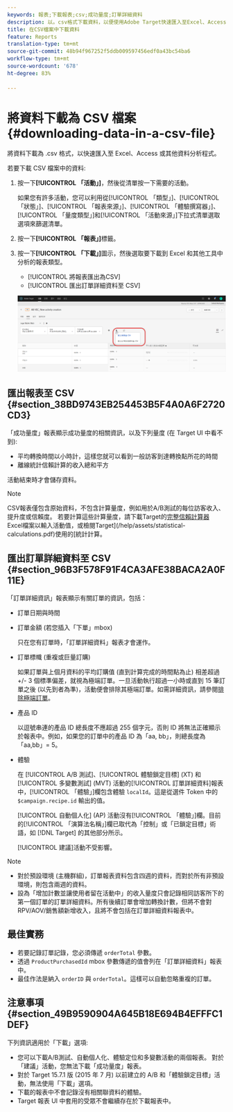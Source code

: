 ```yaml
---
keywords: 報表;下載報表;csv;成功量度;訂單詳細資料
description: 以。csv格式下載資料，以便使用Adobe Target快速匯入至Excel、Access或其他資料分析程式。
title: 在CSV檔案中下載資料
feature: Reports
translation-type: tm+mt
source-git-commit: 48b94f967252f5ddb009597456edf0a43bc54ba6
workflow-type: tm+mt
source-wordcount: '678'
ht-degree: 83%

---
```



# 將資料下載為 CSV 檔案{#downloading-data-in-a-csv-file}

將資料下載為 .csv 格式，以快速匯入至 Excel、Access 或其他資料分析程式。

若要下載 CSV 檔案中的資料:

1. 按一下&#x200B;**[!UICONTROL 「活動」]**，然後從清單按一下需要的活動。

   如果您有許多活動，您可以利用從[!UICONTROL 「類型」]、[!UICONTROL 「狀態」]、[!UICONTROL 「報表來源」]、[!UICONTROL 「體驗撰寫器」]、[!UICONTROL 「量度類型」]和[!UICONTROL 「活動來源」]下拉式清單選取選項來篩選清單。

1. 按一下&#x200B;**[!UICONTROL 「報表」]**&#x200B;標籤。
1. 按一下&#x200B;**[!UICONTROL 「下載」]**&#x200B;圖示，然後選取要下載到 Excel 和其他工具中分析的報表類型。

   * [!UICONTROL 將報表匯出為CSV]
   * [!UICONTROL 匯出訂單詳細資料至 CSV]

   ![下載選項](/help/c-reports/assets/download-options.png)

## 匯出報表至 CSV {#section_38BD9743EB254453B5F4A0A6F2720CD3}

「成功量度」報表顯示成功量度的相關資訊，以及下列量度 (在 Target UI 中看不到):

* 平均轉換時間以小時計，這樣您就可以看到一般訪客到達轉換點所花的時間
* 離線統計信賴計算的收入總和平方

活動結束時才會儲存資料。

>[!NOTE]
>
>CSV報表僅包含原始資料，不包含計算量度，例如用於A/B測試的每位訪客收入、提升度或信賴度。 若要計算這些計算量度，請下載Target的[完整信賴計算器](/help/assets/complete_confidence_calculator.xlsx) Excel檔案以輸入活動值，或檢閱Target](/help/assets/statistical-calculations.pdf)使用的[統計計算。

## 匯出訂單詳細資料至 CSV {#section_96B3F578F91F4CA3AFE38BACA2A0F11E}

「訂單詳細資訊」報表顯示有關訂單的資訊，包括：

* 訂單日期與時間
* 訂單金額 (若您插入「下單」mbox)

   只在您有訂單時，「訂單詳細資料」報表才會運作。

* 訂單標幟 (重複或巨量訂購)

   如果訂單與上個月資料的平均訂購值 (直到計算完成的時間點為止) 相差超過 +/- 3 個標準偏差，就視為極端訂單。一旦活動執行超過一小時或直到 15 筆訂單之後 (以先到者為準)，活動便會排除其極端訂單。如需詳細資訊，請參閱[排除極端訂單](/help/c-reports/c-report-settings/excluding-extreme-orders.md#task_2AE7743FFCDD466DAEEB720BE5F33DAA)。

* 產品 ID

   以逗號串連的產品 ID 總長度不應超過 255 個字元，否則 ID 將無法正確顯示於報表中。例如，如果您的訂單中的產品 ID 為「aa, bb」，則總長度為「aa,bb」= 5。

* 體驗

   在 [!UICONTROL A/B 測試]、[!UICONTROL 體驗鎖定目標] (XT) 和[!UICONTROL 多變數測試] (MVT) 活動的[!UICONTROL 訂單詳細資料]報表中，[!UICONTROL 「體驗」]欄包含體驗 `localId`。這是從選件 Token 中的 `$campaign.recipe.id` 輸出的值。

   [!UICONTROL 自動個人化] (AP) 活動沒有[!UICONTROL 「體驗」]欄。目前的[!UICONTROL 「演算法名稱」]欄已取代為「控制」或「已鎖定目標」術語，如 [!DNL Target] 的其他部分所示。

   [!UICONTROL 建議]活動不受影響。

>[!NOTE]
>
>* 對於預設環境 (主機群組)，訂單報表資料包含四週的資料，而對於所有非預設環境，則包含兩週的資料。
>* 設為「增加計數並讓使用者留在活動中」的收入量度只會記錄相同訪客所下的第一個訂單的訂單詳細資料。所有後續訂單會增加轉換計數，但將不會對 RPV/AOV/銷售額新增收入，且將不會包括在訂單詳細資料報表中。


## 最佳實務

* 若要記錄訂單記錄，您必須傳遞 `orderTotal` 參數。
* 透過 `ProductPurchasedId` mbox 參數傳遞的值會列在「訂單詳細資料」報表中。
* 最佳作法是納入 `orderID` 與 `orderTotal`。這樣可以自動忽略重複的訂單。

## 注意事項  {#section_49B9590904A645B18E694B4EFFFC1DEF}

下列資訊適用於「下載」選項:

* 您可以下載A/B測試、自動個人化、體驗定位和多變數活動的兩個報表。 對於「建議」活動，您無法下載「成功量度」報表。
* 對於 Target 15.7.1 版 (2015 年 7 月) 以前建立的 A/B 和「體驗鎖定目標」活動，無法使用「下載」選項。
* 下載的報表中不會記錄沒有相關聯資料的體驗。
* Target 報表 UI 中套用的受眾不會繼續存在於下載報表中。
